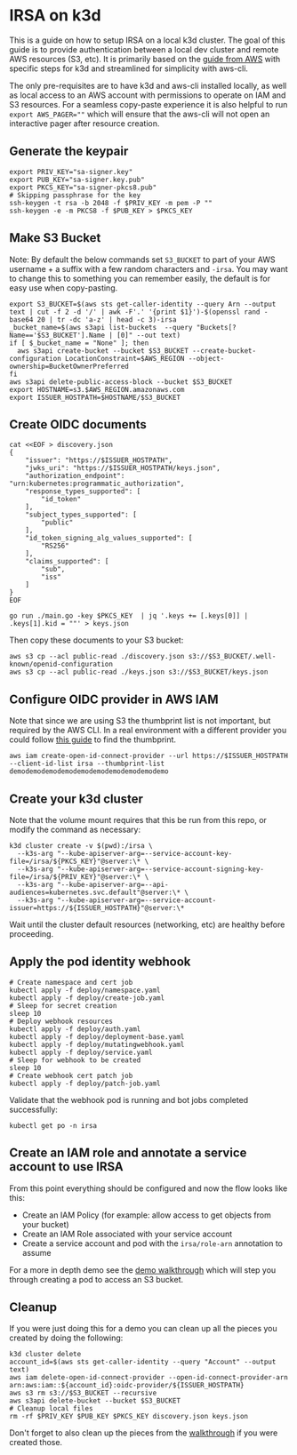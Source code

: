 # IRSA on k3d

This is a guide on how to setup IRSA on a local k3d cluster. The goal of this guide is to provide authentication between a local dev cluster and remote AWS resources (S3, etc). It is primarily based on the [guide from AWS](https://github.com/aws/amazon-eks-pod-identity-webhook/blob/master/SELF_HOSTED_SETUP.md) with specific steps for k3d and streamlined for simplicity with aws-cli.

The only pre-requisites are to have k3d and aws-cli installed locally, as well as local access to an AWS account with permissions to operate on IAM and S3 resources. For a seamless copy-paste experience it is also helpful to run `export AWS_PAGER=""` which will ensure that the aws-cli will not open an interactive pager after resource creation.

## Generate the keypair

```console
export PRIV_KEY="sa-signer.key"
export PUB_KEY="sa-signer.key.pub"
export PKCS_KEY="sa-signer-pkcs8.pub"
# Skipping passphrase for the key
ssh-keygen -t rsa -b 2048 -f $PRIV_KEY -m pem -P ""
ssh-keygen -e -m PKCS8 -f $PUB_KEY > $PKCS_KEY
```

## Make S3 Bucket

Note: By default the below commands set `S3_BUCKET` to part of your AWS username + a suffix with a few random characters and `-irsa`. You may want to change this to something you can remember easily, the default is for easy use when copy-pasting.

```console
export S3_BUCKET=$(aws sts get-caller-identity --query Arn --output text | cut -f 2 -d '/' | awk -F'.' '{print $1}')-$(openssl rand -base64 20 | tr -dc 'a-z' | head -c 3)-irsa
_bucket_name=$(aws s3api list-buckets  --query "Buckets[?Name=='$S3_BUCKET'].Name | [0]" --out text)
if [ $_bucket_name = "None" ]; then
  aws s3api create-bucket --bucket $S3_BUCKET --create-bucket-configuration LocationConstraint=$AWS_REGION --object-ownership=BucketOwnerPreferred
fi
aws s3api delete-public-access-block --bucket $S3_BUCKET
export HOSTNAME=s3.$AWS_REGION.amazonaws.com
export ISSUER_HOSTPATH=$HOSTNAME/$S3_BUCKET
```

## Create OIDC documents

```console
cat <<EOF > discovery.json
{
    "issuer": "https://$ISSUER_HOSTPATH",
    "jwks_uri": "https://$ISSUER_HOSTPATH/keys.json",
    "authorization_endpoint": "urn:kubernetes:programmatic_authorization",
    "response_types_supported": [
        "id_token"
    ],
    "subject_types_supported": [
        "public"
    ],
    "id_token_signing_alg_values_supported": [
        "RS256"
    ],
    "claims_supported": [
        "sub",
        "iss"
    ]
}
EOF

go run ./main.go -key $PKCS_KEY  | jq '.keys += [.keys[0]] | .keys[1].kid = ""' > keys.json
```

Then copy these documents to your S3 bucket:

```console
aws s3 cp --acl public-read ./discovery.json s3://$S3_BUCKET/.well-known/openid-configuration
aws s3 cp --acl public-read ./keys.json s3://$S3_BUCKET/keys.json
```

## Configure OIDC provider in AWS IAM

Note that since we are using S3 the thumbprint list is not important, but required by the AWS CLI. In a real environment with a different provider you could follow [this guide](https://docs.aws.amazon.com/IAM/latest/UserGuide/id_roles_providers_create_oidc_verify-thumbprint.html) to find the thumbprint.

```console
aws iam create-open-id-connect-provider --url https://$ISSUER_HOSTPATH --client-id-list irsa --thumbprint-list demodemodemodemodemodemodemodemodemodemo
```

## Create your k3d cluster

Note that the volume mount requires that this be run from this repo, or modify the command as necessary:

```console
k3d cluster create -v $(pwd):/irsa \
  --k3s-arg "--kube-apiserver-arg=--service-account-key-file=/irsa/${PKCS_KEY}"@server:\* \
  --k3s-arg "--kube-apiserver-arg=--service-account-signing-key-file=/irsa/${PRIV_KEY}"@server:\* \
  --k3s-arg "--kube-apiserver-arg=--api-audiences=kubernetes.svc.default"@server:\* \
  --k3s-arg "--kube-apiserver-arg=--service-account-issuer=https://${ISSUER_HOSTPATH}"@server:\*
```

Wait until the cluster default resources (networking, etc) are healthy before proceeding.

## Apply the pod identity webhook

```console
# Create namespace and cert job
kubectl apply -f deploy/namespace.yaml
kubectl apply -f deploy/create-job.yaml
# Sleep for secret creation
sleep 10
# Deploy webhook resources
kubectl apply -f deploy/auth.yaml
kubectl apply -f deploy/deployment-base.yaml
kubectl apply -f deploy/mutatingwebhook.yaml
kubectl apply -f deploy/service.yaml
# Sleep for webhook to be created
sleep 10
# Create webhook cert patch job
kubectl apply -f deploy/patch-job.yaml
```

Validate that the webhook pod is running and bot jobs completed successfully:
```console
kubectl get po -n irsa
```

## Create an IAM role and annotate a service account to use IRSA

From this point everything should be configured and now the flow looks like this:
- Create an IAM Policy (for example: allow access to get objects from your bucket)
- Create an IAM Role associated with your service account
- Create a service account and pod with the `irsa/role-arn` annotation to assume

For a more in depth demo see the [demo walkthrough](./WALKTHROUGH.md) which will step you through creating a pod to access an S3 bucket.

## Cleanup

If you were just doing this for a demo you can clean up all the pieces you created by doing the following:

```console
k3d cluster delete
account_id=$(aws sts get-caller-identity --query "Account" --output text)
aws iam delete-open-id-connect-provider --open-id-connect-provider-arn arn:aws:iam::${account_id}:oidc-provider/${ISSUER_HOSTPATH}
aws s3 rm s3://$S3_BUCKET --recursive
aws s3api delete-bucket --bucket $S3_BUCKET
# Cleanup local files
rm -rf $PRIV_KEY $PUB_KEY $PKCS_KEY discovery.json keys.json
```

Don't forget to also clean up the pieces from the [walkthrough](./WALKTHROUGH.md#Cleanup) if you were created those.
